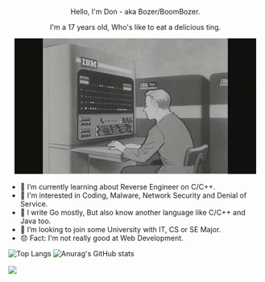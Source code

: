 <p align="center">
    Hello, I'm Don - aka Bozer/BoomBozer.
</p>

<p align="center">
    I'm a 17 years old, Who's like to eat a delicious ting.
</p>

<p align="center">
    <img src="qweoiuqweiu.gif" alt="Typing">
</p>

- 🌱 I’m currently learning about Reverse Engineer on C/C++.
- 🎩 I'm interested in Coding, Malware, Network Security and Denial of Service.
- 👾 I write Go mostly, But also know another language like C/C++ and Java too.
- 🧢 I’m looking to join some University with IT, CS or SE Major.
- 😞 Fact: I'm not really good at Web Development.

![Top Langs](https://github-readme-stats.vercel.app/api/top-langs/?username=Boz3r&show_icons=true)
![Anurag's GitHub stats](https://github-readme-stats.vercel.app/api?username=Boz3r&show_icons=true)

<a href="https://github.com/Boz3r/Fatebot-v0.4">
    <img align="center" src="https://github-readme-stats.vercel.app/api/pin/?username=Boz3r&repo=Fatebot-v0.4&show_owner=true&show_icons=true"/>
</a>
